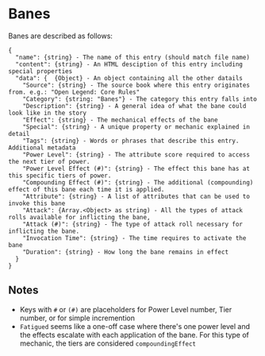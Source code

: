 # Banes

Banes are described as follows:
```
{
  "name": {string} - The name of this entry (should match file name)
  "content": {string} - An HTML desciption of this entry including special properties
  "data": {  {Object} - An object containing all the other datails 
    "Source": {string} - The source book where this entry originates from. e.g.: "Open Legend: Core Rules"
    "Category": {string: "Banes"} - The category this entry falls into
    "Description": {string} - A general idea of what the bane could look like in the story
    "Effect": {string} - The mechanical effects of the bane
    "Special": {string} - A unique property or mechanic explained in detail
    "Tags": {string} - Words or phrases that describe this entry. Additional metadata
    "Power Level": {string} - The attribute score required to access the next tier of power.
    "Power Level Effect (#)": {string} - The effect this bane has at this specific tiers of power.
    "Compounding Effect (#)": {string} - The additional (compounding) effect of this bane each time it is applied.
    "Attribute": {string} - A list of attributes that can be used to invoke this bane
    "Attack": {Array.<Object> as string) - All the types of attack rolls available for inflicting the bane,
    "Attack (#)": {string} - The type of attack roll necessary for inflicting the bane.
    "Invocation Time": {string} - The time requires to activate the bane
    "Duration": {string} - How long the bane remains in effect
  }
}
```

## Notes
*  Keys with `#` or `(#)` are placeholders for Power Level number, Tier number, or for simple incremention 
*  `Fatigued` seems like a one-off case where there's one power level and the effects escalate with each application of the bane. For this type of mechanic, the tiers are considered `compoundingEffect`